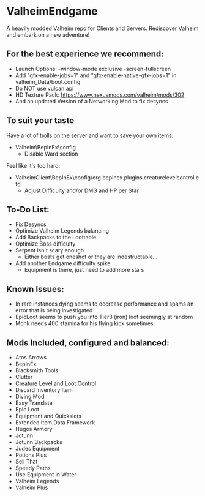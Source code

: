 # ValheimEndgame
A heavily modded Valheim repo for Clients and Servers. Rediscover Valheim and embark on a new adventure!

## For the best experience we recommend:
- Launch Options: -window-mode exclusive -screen-fullscreen
- Add "gfx-enable-jobs=1" and "gfx-enable-native-gfx-jobs=1" in valheim_Data/boot.config
- Do NOT use vulcan api
- HD Texture Pack: https://www.nexusmods.com/valheim/mods/302
- And an updated Version of a Networking Mod to fix desyncs

## To suit your taste
Have a lot of trolls on the server and want to save your own items:
- Valheim\BepInEx\config
   - Disable Ward section

Feel like it's too hard:
- ValheimClient\BepInEx\config\org.bepinex.plugins.creaturelevelcontrol.cfg
   - Adjust Difficulty and/or DMG and HP per Star

## To-Do List:
- Fix Desyncs
- Optimize Valheim Legends balancing
- Add Backpacks to the Loottable
- Optimize Boss difficulty
- Serpent isn't scary enough
   - Either boats get oneshot or they are indestructable...
- Add another Endgame difficulty spike
   - Equipment is there, just need to add more stars

## Known Issues:
- In rare instances dying seems to decrease performance and spams an error that is being investigated
- EpicLoot seems to push you into Tier3 (iron) loot seemingly at random
- Monk needs 400 stamina for his flying kick sometimes

## Mods Included, configured and balanced:
- Atos Arrows
- BepInEx
- Blacksmith Tools
- Clutter
- Creature Level and Loot Control
- Discard Inventory Item
- Diving Mod
- Easy Translate
- Epic Loot
- Equipment and Quickslots
- Extended Item Data Framework
- Hugos Armory
- Jotunn
- Jotunn Backpacks
- Judes Equipment
- Potions Plus
- Sell That
- Speedy Paths
- Use Equipment in Water
- Valheim Legends
- Valheim Plus
